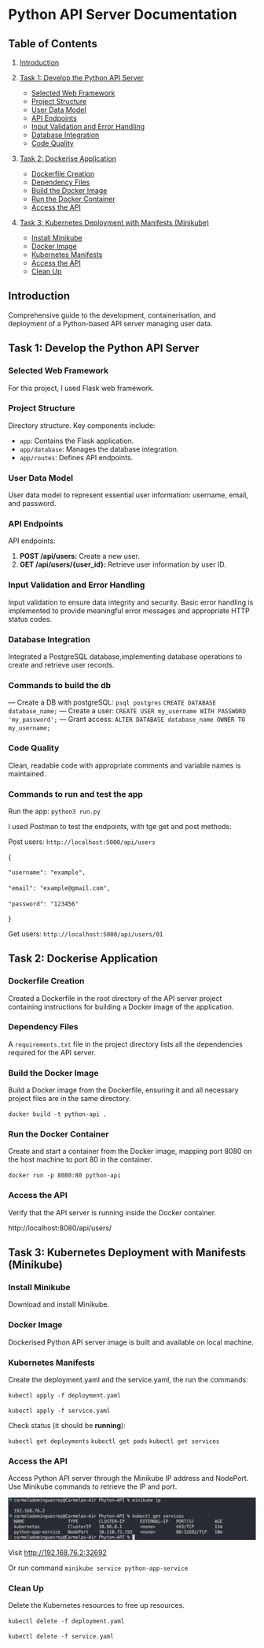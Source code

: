 
# Python API Server Documentation

## Table of Contents

1. [Introduction](#introduction)
2. [Task 1: Develop the Python API Server](#task-1-develop-the-python-api-server)
   - [Selected Web Framework](#selected-web-framework)
   - [Project Structure](#project-structure)
   - [User Data Model](#user-data-model)
   - [API Endpoints](#api-endpoints)
   - [Input Validation and Error Handling](#input-validation-and-error-handling)
   - [Database Integration](#database-integration)
   - [Code Quality](#code-quality)

3. [Task 2: Dockerise Application](#task-2-dockerise-your-application)
   - [Dockerfile Creation](#dockerfile-creation)
   - [Dependency Files](#dependency-files)
   - [Build the Docker Image](#build-the-docker-image)
   - [Run the Docker Container](#run-the-docker-container)
   - [Access the API](#access-the-api)

4. [Task 3: Kubernetes Deployment with Manifests (Minikube)](#task-3-kubernetes-deployment-with-manifests-minikube)
   - [Install Minikube](#install-minikube)
   - [Docker Image](#docker-image)
   - [Kubernetes Manifests](#kubernetes-manifests)
   - [Access the API](#access-the-api-1)
   - [Clean Up](#clean-up)

## Introduction

Comprehensive guide to the development, containerisation, and deployment of a Python-based API server managing user data. 

## Task 1: Develop the Python API Server

### Selected Web Framework

For this project, I used Flask web framework.

### Project Structure

Directory structure. Key components include:

- `app`: Contains the Flask application.
- `app/database`: Manages the database integration.
- `app/routes`: Defines API endpoints.

### User Data Model

User data model to represent essential user information: username, email, and password.

### API Endpoints

API endpoints:

1. **POST /api/users:** Create a new user.
2. **GET /api/users/{user_id}:** Retrieve user information by user ID.

### Input Validation and Error Handling

Input validation to ensure data integrity and security. Basic error handling is implemented to provide meaningful error messages and appropriate HTTP status codes.

### Database Integration

Integrated a PostgreSQL database,implementing database operations to create and retrieve user records.

### Commands to build the db

— Create a DB with postgreSQL: `psql postgres` `CREATE DATABASE database_name;`
— Create a user: `CREATE USER my_username WITH PASSWORD 'my_password';`
— Grant access: `ALTER DATABASE database_name OWNER TO my_username;`

### Code Quality

Clean, readable code with appropriate comments and variable names is maintained.

### Commands to run and test the app

Run the app: `python3 run.py`

I used Postman to test the endpoints, with tge get and post methods:

Post users: `http://localhost:5000/api/users`

{

    "username": "example",

    "email": "example@gmail.com",

    "password": "123456"
}

Get users: `http://localhost:5000/api/users/01`



## Task 2: Dockerise Application

### Dockerfile Creation

Created a Dockerfile in the root directory of the API server project containing instructions for building a Docker image of the application.

### Dependency Files

A `requirements.txt` file in the project directory lists all the dependencies required for the  API server.

### Build the Docker Image

Build a Docker image from the Dockerfile, ensuring it and all necessary project files are in the same directory.

`docker build -t python-api .`


### Run the Docker Container

Create and start a container from the Docker image, mapping port 8080 on the host machine to port 80 in the container.

`docker run -p 8080:80 python-api`

### Access the API

Verify that the API server is running inside the Docker container. 

http://localhost:8080/api/users/

## Task 3: Kubernetes Deployment with Manifests (Minikube)

### Install Minikube

Download and install Minikube.

### Docker Image

Dockerised Python API server image is built and available on local machine.

### Kubernetes Manifests

Create the deployment.yaml and the service.yaml, the run the commands: 

`kubectl apply -f deployment.yaml`

`kubectl apply -f service.yaml `

Check status (it should be **running**):

`kubectl get deployments` 
`kubectl get pods`
`kubectl get services`


### Access the API

Access Python API server through the Minikube IP address and NodePort. Use Minikube commands to retrieve the IP and port.

![](./assets/minikube.png)

Visit http://192.168.76.2:32692

Or run command `minikube service python-app-service`

### Clean Up

Delete the Kubernetes resources to free up resources.

`kubectl delete -f deployment.yaml`

`kubectl delete -f service.yaml`
